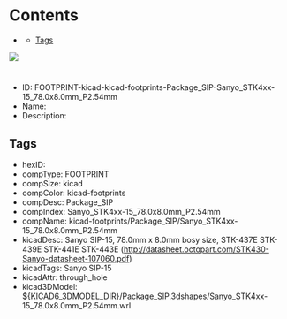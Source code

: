 



Contents
========

* [](#)
	* [Tags](#tags)
  
![][im]
# 

- ID: FOOTPRINT-kicad-kicad-footprints-Package_SIP-Sanyo_STK4xx-15_78.0x8.0mm_P2.54mm
- Name: 
- Description: 

## Tags

- hexID: 
- oompType: FOOTPRINT
- oompSize: kicad
- oompColor: kicad-footprints
- oompDesc: Package_SIP
- oompIndex: Sanyo_STK4xx-15_78.0x8.0mm_P2.54mm
- oompName: kicad-footprints/Package_SIP/Sanyo_STK4xx-15_78.0x8.0mm_P2.54mm
- kicadDesc: Sanyo SIP-15, 78.0mm x 8.0mm bosy size, STK-437E STK-439E STK-441E STK-443E (http://datasheet.octopart.com/STK430-Sanyo-datasheet-107060.pdf)
- kicadTags: Sanyo SIP-15
- kicadAttr: through_hole
- kicad3DModel: ${KICAD6_3DMODEL_DIR}/Package_SIP.3dshapes/Sanyo_STK4xx-15_78.0x8.0mm_P2.54mm.wrl



[im]: image.png
